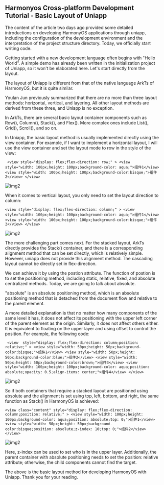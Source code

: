 ## Harmonyos Cross-platform Development Tutorial - Basic Layout of Uniapp


The content of the article two days ago provided some detailed introductions on developing HarmonyOS applications through uniapp, including the configuration of the development environment and the interpretation of the project structure directory. Today, we officially start writing code.


Getting started with a new development language often begins with "Hello World". A simple demo has already been written in the initialization project of Uniapp, so it won't be elaborated here. Let's start directly from the layout.


The layout of Uniapp is different from that of the native language ArkTs of HarmonyOS, but it is quite similar.


Youlan Jun previously summarized that there are no more than three layout methods: horizontal, vertical, and layering. All other layout methods are derived from these three, and Uniapp is no exception.


In ArkTs, there are several basic layout container components such as Row(), Column(), Stack(), and Flex(). More complex ones include List(), Grid(), Scroll(), and so on.


In Uniapp, the basic layout method is usually implemented directly using the view container. For example, if I want to implement a horizontal layout, I will use the view container and set the layout mode to row in the style of the view:


` 
<view style="display: flex;flex-direction: row;" >
  <view style="width: 100px;height: 100px;background-color: aqua;">组件1</view>
  <view style="width: 100px;height: 100px;background-color:bisque;">组件2</view>
</view>
`

![img2](https://dl-harmonyos.51cto.com/images/202505/c5a88a45276f022c72549053b4500b0dee2f99.png "img2")
    
When it comes to vertical layout, you only need to set the layout direction to column:

`
<view style="display: flex;flex-direction: column;" >
  <view style="width: 100px;height: 100px;background-color: aqua;">组件1</view>
  <view style="width: 100px;height: 100px;background-color:bisque;">组件2</view>
</view>    
`

![img2](https://dl-harmonyos.51cto.com/images/202505/e4be6b7508fc722c436674b509ee040ff44d2b.png "img2")

The more challenging part comes next. For the stacked layout, ArkTs directly provides the Stack() container, and there is a corresponding alignment method that can be set directly, which is relatively simple. However, uniapp does not provide this alignment method. The cascading layout cannot be directly set in flex-direction.


We can achieve it by using the postion attribute. The function of postion is to set the positioning method, including static, relative, fixed, and absolute centralized methods. Today, we are going to talk about absolute.


"absolute" is an absolute positioning method, which is an absolute positioning method that is detached from the document flow and relative to the parent element.


A more detailed explanation is that no matter how many components of the same level it has, it does not affect its positioning with the upper left corner of the parent element as the origin. Similarly, it does not affect others either. It is equivalent to floating on the upper layer and using offset to control the position. For example, the following code:

` 
<view  style="display: flex;flex-direction: column;position: relative;" >
<view style="width: 50px;height: 50px;background-color:bisque;">组件1</view>
<view style="width: 50px;height: 50px;background-color:blue;">组件2</view>
<view style="width: 50px;height: 50px;background-color:brown;">组件3</view>
<view style="width: 100px;height: 100px;background-color: aqua;position: absolute;opacity: 0.5;align-items: center;">组件4</view>
</view>    
`  

![img2](https://dl-harmonyos.51cto.com/images/202505/c2f5285706407090169764b6684dbda3a7bc9a.png "img2")


So if both containers that require a stacked layout are positioned using absolute and the alignment is set using top, left, bottom, and right, the same function as Stack() in HarmonyOS is achieved:

`
<view class="content" style="display: flex;flex-direction: column;position: relative;" >
<view style="width: 100px;height: 100px;background-color: aqua;position: absolute;top: 0;">组件1</view>
<view style="width: 50px;height: 50px;background-color:bisque;position: absolute;z-index: 10;top: 0;">组件2</view>
</view>    
`

![img2](https://dl-harmonyos.51cto.com/images/202505/444a7d437a1c5c0db31874a19b99a0d104f557.png "img2")

Here, z-index can be used to set who is in the upper layer. Additionally, the parent container with absolute positioning needs to set the position: relative attribute; otherwise, the child components cannot find the target.


The above is the basic layout method for developing HarmonyOS with Uniapp. Thank you for your reading.
